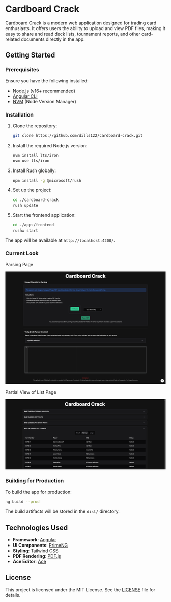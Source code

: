 # Cardboard Crack

Cardboard Crack is a modern web application designed for trading card enthusiasts. It offers users the ability to upload and view PDF files, making it easy to share and read deck lists, tournament reports, and other card-related documents directly in the app.

## Getting Started

### Prerequisites

Ensure you have the following installed:

- [Node.js](https://nodejs.org/) (v16+ recommended)
- [Angular CLI](https://angular.io/cli)
- [NVM](https://github.com/nvm-sh/nvm) (Node Version Manager)

### Installation

1. Clone the repository:

   ```bash
   git clone https://github.com/dills122/cardboard-crack.git
   ```

2. Install the required Node.js version:

   ```bash
   nvm install lts/iron
   nvm use lts/iron
   ```

3. Install Rush globally:

   ```bash
   npm install -g @microsoft/rush
   ```

4. Set up the project:

   ```bash
   cd ./cardboard-crack
   rush update
   ```

5. Start the frontend application:
   ```bash
   cd ./apps/frontend
   rushx start
   ```

The app will be available at `http://localhost:4200/`.

### Current Look

Parsing Page

![Parsing View](/assets/parsing-view.png)

Partial View of List Page

![Partial List View](/assets//partial-list-view.png)

### Building for Production

To build the app for production:

```bash
ng build --prod
```

The build artifacts will be stored in the `dist/` directory.

## Technologies Used

- **Framework**: [Angular](https://angular.io/)
- **UI Components**: [PrimeNG](https://primeng.org/)
- **Styling**: Tailwind CSS
- **PDF Rendering**: [PDF.js](https://mozilla.github.io/pdf.js/)
- **Ace Editor**: [Ace](https://ace.c9.io/)

## License

This project is licensed under the MIT License. See the [LICENSE](LICENSE) file for details.
